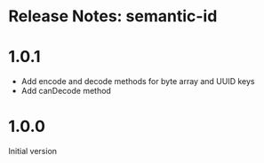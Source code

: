 Release Notes: semantic-id
==========================

# 1.0.1

* Add encode and decode methods for byte array and UUID keys
* Add canDecode method

# 1.0.0

Initial version
